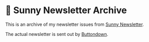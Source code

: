 # 📩 Sunny Newsletter Archive

This is an archive of my newsletter issues from [Sunny Newsletter](https://sunny.link/news).

The actual newsletter is sent out by [Buttondown](https://buttondown.email/).